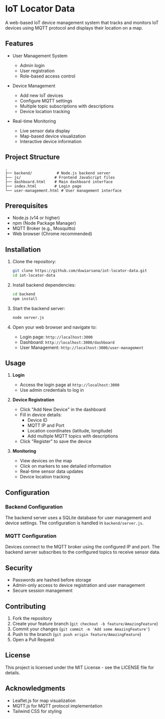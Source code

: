 # IoT Locator Data

A web-based IoT device management system that tracks and monitors IoT devices using MQTT protocol and displays their location on a map.

## Features

- User Management System
  - Admin login
  - User registration
  - Role-based access control

- Device Management
  - Add new IoT devices
  - Configure MQTT settings
  - Multiple topic subscriptions with descriptions
  - Device location tracking

- Real-time Monitoring
  - Live sensor data display
  - Map-based device visualization
  - Interactive device information

## Project Structure

```
.
├── backend/           # Node.js backend server
├── js/               # Frontend JavaScript files
├── dashboard.html    # Main dashboard interface
├── index.html        # Login page
└── user-management.html # User management interface
```

## Prerequisites

- Node.js (v14 or higher)
- npm (Node Package Manager)
- MQTT Broker (e.g., Mosquitto)
- Web browser (Chrome recommended)

## Installation

1. Clone the repository:
   ```bash
   git clone https://github.com/duwiarsana/iot-locator-data.git
   cd iot-locator-data
   ```

2. Install backend dependencies:
   ```bash
   cd backend
   npm install
   ```

3. Start the backend server:
   ```bash
   node server.js
   ```

4. Open your web browser and navigate to:
   - Login page: `http://localhost:3000`
   - Dashboard: `http://localhost:3000/dashboard`
   - User Management: `http://localhost:3000/user-management`

## Usage

1. **Login**
   - Access the login page at `http://localhost:3000`
   - Use admin credentials to log in

2. **Device Registration**
   - Click "Add New Device" in the dashboard
   - Fill in device details:
     - Device ID
     - MQTT IP and Port
     - Location coordinates (latitude, longitude)
     - Add multiple MQTT topics with descriptions
   - Click "Register" to save the device

3. **Monitoring**
   - View devices on the map
   - Click on markers to see detailed information
   - Real-time sensor data updates
   - Device location tracking

## Configuration

### Backend Configuration

The backend server uses a SQLite database for user management and device settings. The configuration is handled in `backend/server.js`.

### MQTT Configuration

Devices connect to the MQTT broker using the configured IP and port. The backend server subscribes to the configured topics to receive sensor data.

## Security

- Passwords are hashed before storage
- Admin-only access to device registration and user management
- Secure session management

## Contributing

1. Fork the repository
2. Create your feature branch (`git checkout -b feature/AmazingFeature`)
3. Commit your changes (`git commit -m 'Add some AmazingFeature'`)
4. Push to the branch (`git push origin feature/AmazingFeature`)
5. Open a Pull Request

## License

This project is licensed under the MIT License - see the LICENSE file for details.

## Acknowledgments

- Leaflet.js for map visualization
- MQTT.js for MQTT protocol implementation
- Tailwind CSS for styling

